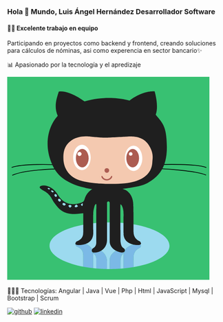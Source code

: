 ### Hola 👋 Mundo, Luis Ángel Hernández Desarrollador Software
#### 💪🏼 Excelente trabajo en equipo 

Participando en proyectos como backend y frontend, creando soluciones para cálculos de nóminas, asi como experencia en sector bancario✨

📊 Apasionado por la tecnología y el apredizaje 

![Software Developer Angular](https://raw.githubusercontent.com/Potential17/Potential17/master/github-logo-octocat-.gif)


👩🏻‍💻 Tecnologías:  Angular | Java | Vue | Php | Html | JavaScript | Mysql | Bootstrap | Scrum           
        
[<img src='https://cdn.jsdelivr.net/npm/simple-icons@3.0.1/icons/github.svg' alt='github' height='40'>](https://github.com/LuisAngelHS)  [<img src='https://cdn.jsdelivr.net/npm/simple-icons@3.0.1/icons/linkedin.svg' alt='linkedin' height='40'>](https://www.linkedin.com/in/luis-angel-hernandez-web-developer//)  


